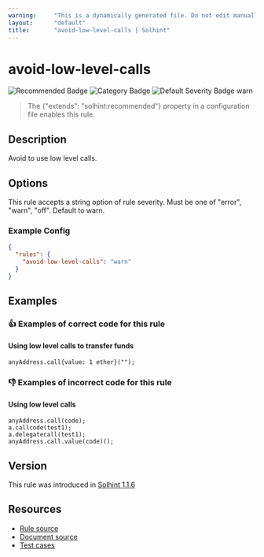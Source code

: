 ```yaml
---
warning:     "This is a dynamically generated file. Do not edit manually."
layout:      "default"
title:       "avoid-low-level-calls | Solhint"
---
```


# avoid-low-level-calls
![Recommended Badge](https://img.shields.io/badge/-Recommended-brightgreen)
![Category Badge](https://img.shields.io/badge/-Security%20Rules-informational)
![Default Severity Badge warn](https://img.shields.io/badge/Default%20Severity-warn-yellow)
> The {"extends": "solhint:recommended"} property in a configuration file enables this rule.


## Description
Avoid to use low level calls.

## Options
This rule accepts a string option of rule severity. Must be one of "error", "warn", "off". Default to warn.

### Example Config
```json
{
  "rules": {
    "avoid-low-level-calls": "warn"
  }
}
```


## Examples
### 👍 Examples of **correct** code for this rule

#### Using low level calls to transfer funds

```solidity
anyAddress.call{value: 1 ether}("");
```

### 👎 Examples of **incorrect** code for this rule

#### Using low level calls

```solidity
anyAddress.call(code);
a.callcode(test1);
a.delegatecall(test1);
anyAddress.call.value(code)();
```

## Version
This rule was introduced in [Solhint 1.1.6](https://github.com/solhint-community/solhint-community/tree/v1.1.6)

## Resources
- [Rule source](https://github.com/solhint-community/solhint-community/tree/master/lib/rules/security/avoid-low-level-calls.js)
- [Document source](https://github.com/solhint-community/solhint-community/tree/master/docs/rules/security/avoid-low-level-calls.md)
- [Test cases](https://github.com/solhint-community/solhint-community/tree/master/test/rules/security/avoid-low-level-calls.js)
